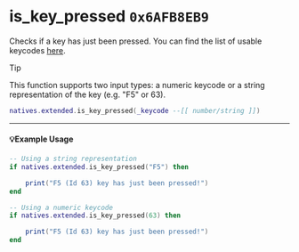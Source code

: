# is_key_pressed `0x6AFB8EB9`

Checks if a key has just been pressed. You can find the list of usable keycodes [here](https://docs.rdrmp.redmods.com/#/page/game_reference/keyboard_keycodes).

> [!TIP]
> This function supports two input types: a numeric keycode or a string representation of the key (e.g. "F5" or 63).

```lua
natives.extended.is_key_pressed(_keycode --[[ number/string ]])
```

---

#### 💡Example Usage

```lua
-- Using a string representation
if natives.extended.is_key_pressed("F5") then

    print("F5 (Id 63) key has just been pressed!")
end
```

```lua
-- Using a numeric keycode
if natives.extended.is_key_pressed(63) then

    print("F5 (Id 63) key has just been pressed!")
end
```

